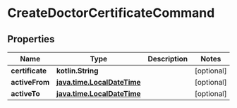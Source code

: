 
# CreateDoctorCertificateCommand

## Properties
Name | Type | Description | Notes
------------ | ------------- | ------------- | -------------
**certificate** | **kotlin.String** |  |  [optional]
**activeFrom** | [**java.time.LocalDateTime**](java.time.OffsetDateTime.md) |  |  [optional]
**activeTo** | [**java.time.LocalDateTime**](java.time.OffsetDateTime.md) |  |  [optional]



